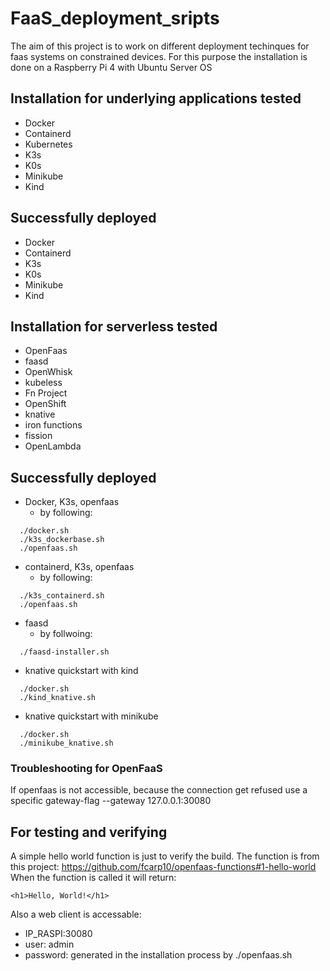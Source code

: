 # FaaS_deployment_sripts

The aim of this project is to work on different deployment techinques for faas systems on constrained devices.
For this purpose the installation is done on a Raspberry Pi 4 with Ubuntu Server OS

## Installation for underlying applications tested
* Docker
* Containerd
* Kubernetes
* K3s
* K0s
* Minikube
* Kind

## Successfully deployed
* Docker
* Containerd
* K3s
* K0s
* Minikube
* Kind

## Installation for serverless tested
* OpenFaas
* faasd
* OpenWhisk
* kubeless
* Fn Project
* OpenShift
* knative
* iron functions
* fission
* OpenLambda



## Successfully deployed
* Docker, K3s, openfaas
  * by following: 
```
  ./docker.sh
  ./k3s_dockerbase.sh
  ./openfaas.sh
```
* containerd, K3s, openfaas
  * by following:
```
  ./k3s_containerd.sh
  ./openfaas.sh
```
* faasd
  * by follwoing:
```
  ./faasd-installer.sh
```

* knative quickstart with kind
```
  ./docker.sh
  ./kind_knative.sh
```


* knative quickstart with minikube
```
  ./docker.sh
  ./minikube_knative.sh
```

### Troubleshooting for OpenFaaS
If openfaas is not accessible, because the connection get refused use a specific gateway-flag
--gateway 127.0.0.1:30080


## For testing and verifying
A simple hello world function is just to verify the build.
The function is from this project: https://github.com/fcarp10/openfaas-functions#1-hello-world
When the function is called it will return: 
```
<h1>Hello, World!</h1>
```
Also a web client is accessable:
* IP_RASPI:30080
* user: admin
* password: generated in the installation process by ./openfaas.sh
